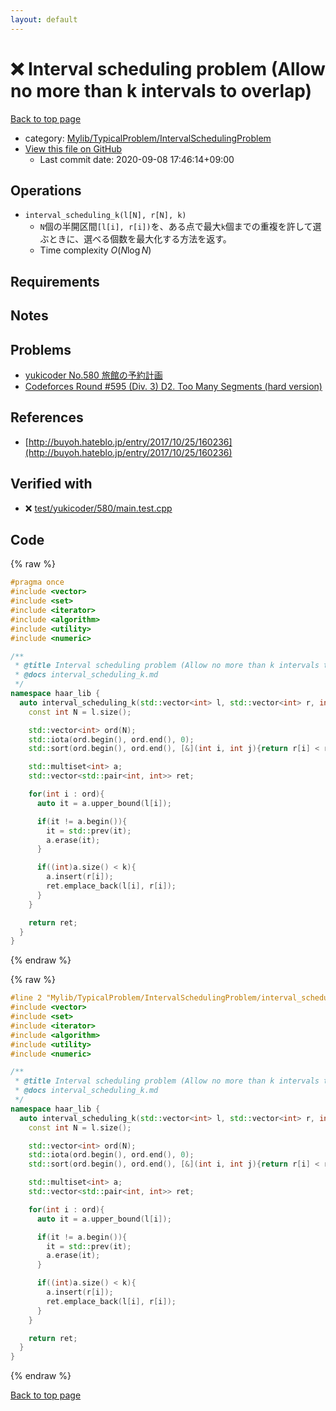 ```yaml
---
layout: default
---
```


<!-- mathjax config similar to math.stackexchange -->
<script type="text/javascript" async
  src="https://cdnjs.cloudflare.com/ajax/libs/mathjax/2.7.5/MathJax.js?config=TeX-MML-AM_CHTML">
</script>
<script type="text/x-mathjax-config">
  MathJax.Hub.Config({
    TeX: { equationNumbers: { autoNumber: "AMS" }},
    tex2jax: {
      inlineMath: [ ['$','$'] ],
      processEscapes: true
    },
    "HTML-CSS": { matchFontHeight: false },
    displayAlign: "left",
    displayIndent: "2em"
  });
</script>

<script type="text/javascript" src="https://cdnjs.cloudflare.com/ajax/libs/jquery/3.4.1/jquery.min.js"></script>
<script src="https://cdn.jsdelivr.net/npm/jquery-balloon-js@1.1.2/jquery.balloon.min.js" integrity="sha256-ZEYs9VrgAeNuPvs15E39OsyOJaIkXEEt10fzxJ20+2I=" crossorigin="anonymous"></script>
<script type="text/javascript" src="../../../../assets/js/copy-button.js"></script>
<link rel="stylesheet" href="../../../../assets/css/copy-button.css" />


# :x: Interval scheduling problem (Allow no more than k intervals to overlap)

<a href="../../../../index.html">Back to top page</a>

* category: <a href="../../../../index.html#a1062884f064c2b3be412505b6627108">Mylib/TypicalProblem/IntervalSchedulingProblem</a>
* <a href="{{ site.github.repository_url }}/blob/master/Mylib/TypicalProblem/IntervalSchedulingProblem/interval_scheduling_k.cpp">View this file on GitHub</a>
    - Last commit date: 2020-09-08 17:46:14+09:00




## Operations

- `interval_scheduling_k(l[N], r[N], k)`
	- `N`個の半開区間`[l[i], r[i])`を、ある点で最大`k`個までの重複を許して選ぶときに、選べる個数を最大化する方法を返す。
	- Time complexity $O(N \log N)$

## Requirements

## Notes

## Problems

- [yukicoder No.580 旅館の予約計画](https://yukicoder.me/problems/no/580)
- [Codeforces Round #595 (Div. 3) D2. Too Many Segments (hard version)](https://codeforces.com/contest/1249/problem/D2)

## References

- [http://buyoh.hateblo.jp/entry/2017/10/25/160236](http://buyoh.hateblo.jp/entry/2017/10/25/160236)


## Verified with

* :x: <a href="../../../../verify/test/yukicoder/580/main.test.cpp.html">test/yukicoder/580/main.test.cpp</a>


## Code

<a id="unbundled"></a>
{% raw %}
```cpp
#pragma once
#include <vector>
#include <set>
#include <iterator>
#include <algorithm>
#include <utility>
#include <numeric>

/**
 * @title Interval scheduling problem (Allow no more than k intervals to overlap)
 * @docs interval_scheduling_k.md
 */
namespace haar_lib {
  auto interval_scheduling_k(std::vector<int> l, std::vector<int> r, int k){
    const int N = l.size();

    std::vector<int> ord(N);
    std::iota(ord.begin(), ord.end(), 0);
    std::sort(ord.begin(), ord.end(), [&](int i, int j){return r[i] < r[j];});

    std::multiset<int> a;
    std::vector<std::pair<int, int>> ret;

    for(int i : ord){
      auto it = a.upper_bound(l[i]);

      if(it != a.begin()){
        it = std::prev(it);
        a.erase(it);
      }

      if((int)a.size() < k){
        a.insert(r[i]);
        ret.emplace_back(l[i], r[i]);
      }
    }

    return ret;
  }
}

```
{% endraw %}

<a id="bundled"></a>
{% raw %}
```cpp
#line 2 "Mylib/TypicalProblem/IntervalSchedulingProblem/interval_scheduling_k.cpp"
#include <vector>
#include <set>
#include <iterator>
#include <algorithm>
#include <utility>
#include <numeric>

/**
 * @title Interval scheduling problem (Allow no more than k intervals to overlap)
 * @docs interval_scheduling_k.md
 */
namespace haar_lib {
  auto interval_scheduling_k(std::vector<int> l, std::vector<int> r, int k){
    const int N = l.size();

    std::vector<int> ord(N);
    std::iota(ord.begin(), ord.end(), 0);
    std::sort(ord.begin(), ord.end(), [&](int i, int j){return r[i] < r[j];});

    std::multiset<int> a;
    std::vector<std::pair<int, int>> ret;

    for(int i : ord){
      auto it = a.upper_bound(l[i]);

      if(it != a.begin()){
        it = std::prev(it);
        a.erase(it);
      }

      if((int)a.size() < k){
        a.insert(r[i]);
        ret.emplace_back(l[i], r[i]);
      }
    }

    return ret;
  }
}

```
{% endraw %}

<a href="../../../../index.html">Back to top page</a>

